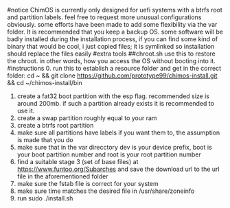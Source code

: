 #notice
ChimOS is currently only designed for uefi systems with a btrfs root and partition labels. feel free to request more unusual configurations obviously. some efforts have been made to add some flexibility via the var folder. It is recommended that you keep a backup OS. some software will be badly installed during the installation process, if you can find some kind of binary that would be cool, i just copied files; it is symlinked so installation should replace the files easily
#extra tools
##chroot.sh
use this to restore the chroot. in other words, how you access the OS without booting into it.
#instructions
0. run this to establish a resource folder and get in the correct folder: cd ~ && git clone https://github.com/prototype99/chimos-install.git && cd ~/chimos-install/bin
1. create a fat32 boot partition with the esp flag. recommended size is around 200mb. if such a partition already exists it is recommended to use it.
2. create a swap partition roughly equal to your ram
3. create a btrfs root partition
4. make sure all partitions have labels if you want them to, the assumption is made that you do
5. make sure that in the var direcctory dev is your device prefix, boot is your boot partition number and root is your root partition number
6. find a suitable stage 3 (set of base files) at https://www.funtoo.org/Subarches and save the download url to the url file in the aforementioned folder
7. make sure the fstab file is correct for your system
8. make sure time matches the desired file in /usr/share/zoneinfo
9. run sudo ./install.sh
